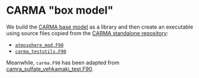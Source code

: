 # CARMA "box model"

We build the [CARMA base model](https://github.com/AMBRS-project/CARMA_base) as
a library and then create an executable using source files copied from the
[CARMA standalone repository](https://github.com/ESCOMP/CARMA):

* [`atmosphere_mod.F90`](https://github.com/ESCOMP/CARMA/blob/main/tests/atmosphere_mod.F90)
* [`carma_testutils.F90`](https://github.com/ESCOMP/CARMA/blob/main/tests/carma_testutils.F90)

Meanwhile, `carma.F90` has been adapted from
[camra_sulfate_vehkamaki_test.F90](https://github.com/ESCOMP/CARMA/blob/main/tests/carma_sulfate_vehkamaki_test.F90).


